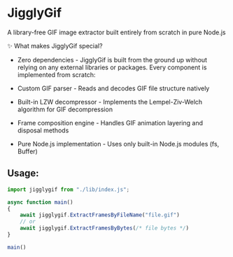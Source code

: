 # JigglyGif
A library-free GIF image extractor built entirely from scratch in pure Node.js

✨ What makes JigglyGif special?
- Zero dependencies - JigglyGif is built from the ground up without relying on any external libraries or packages. Every component is implemented from scratch:

- Custom GIF parser - Reads and decodes GIF file structure natively

- Built-in LZW decompressor - Implements the Lempel-Ziv-Welch algorithm for GIF decompression

- Frame composition engine - Handles GIF animation layering and disposal methods

- Pure Node.js implementation - Uses only built-in Node.js modules (fs, Buffer)

## Usage:
```js
import jigglygif from "./lib/index.js";

async function main()
{
    await jigglygif.ExtractFramesByFileName("file.gif")
    // or
    await jigglygif.ExtractFramesByBytes(/* file bytes */)
}

main()
```
